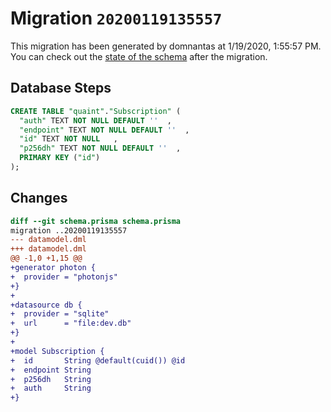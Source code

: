 # Migration `20200119135557`

This migration has been generated by domnantas at 1/19/2020, 1:55:57 PM.
You can check out the [state of the schema](./schema.prisma) after the migration.

## Database Steps

```sql
CREATE TABLE "quaint"."Subscription" (
  "auth" TEXT NOT NULL DEFAULT ''  ,
  "endpoint" TEXT NOT NULL DEFAULT ''  ,
  "id" TEXT NOT NULL   ,
  "p256dh" TEXT NOT NULL DEFAULT ''  ,
  PRIMARY KEY ("id")
);
```

## Changes

```diff
diff --git schema.prisma schema.prisma
migration ..20200119135557
--- datamodel.dml
+++ datamodel.dml
@@ -1,0 +1,15 @@
+generator photon {
+  provider = "photonjs"
+}
+
+datasource db {
+  provider = "sqlite"
+  url      = "file:dev.db"
+}
+
+model Subscription {
+  id       String @default(cuid()) @id
+  endpoint String
+  p256dh   String
+  auth     String
+}
```


